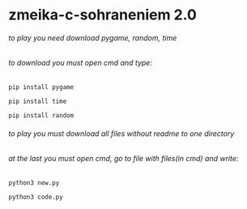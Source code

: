 # zmeika-c-sohraneniem 2.0


###### to play you need download pygame, random, time


###### to download you must open cmd and type:

```
pip install pygame
```
```
pip install time
```
```
pip install random
```

###### to play you must download all files without readme to one directory


###### at the last you must open cmd, go to file with files(in cmd) and write:

```
python3 new.py
```
```
python3 code.py
```

